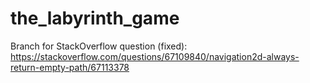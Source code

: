 # the_labyrinth_game
Branch for StackOverflow question (fixed):
https://stackoverflow.com/questions/67109840/navigation2d-always-return-empty-path/67113378
